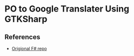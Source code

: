# PO to Google Translater Using GTKSharp

## References

* [Origional F# repo](https://github.com/kant2002/RoboTranslator)
